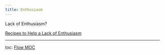 ```yaml
---
title: Enthusiasm
---
```

Lack of Enthusiasm?

[Recipes to Help a Lack of Enthusiasm](out/recipes-to-help-a-lack-of-enthusiasm.md)

---
toc: [Flow MOC](out/flow-moc.md)
